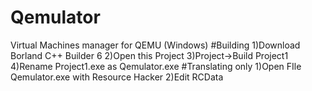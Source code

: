 # Qemulator
Virtual Machines manager for QEMU (Windows)
#Building
1)Download Borland C++ Builder 6
2)Open this Project
3)Project->Build Project1
4)Rename Project1.exe as Qemulator.exe
#Translating only
1)Open FIle Qemulator.exe with Resource Hacker
2)Edit RCData

